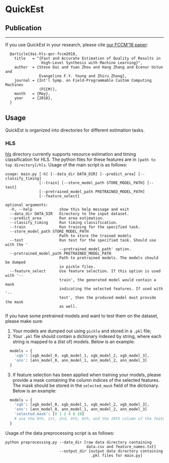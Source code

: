 # QuickEst

## Publication
-------------------------------------------------------------------------------------------
If you use QuickEst in your research, please cite [our FCCM'18 paper][1]:
```
  @article{dai-hls-qor-fccm2018,
    title   = "{Fast and Accurate Estimation of Quality of Results in 
                High-Level Synthesis with Machine Learning}",
    author  = {Steve Dai and Yuan Zhou and Hang Zhang and Ecenur Ustun and 
               Evangeline F.Y. Young and Zhiru Zhang},
    journal = {Int'l Symp. on Field-Programmable Custom Computing Machines
               (FCCM)},
    month   = {May},
    year    = {2018},
  }
```
[1]: http://www.csl.cornell.edu/~zhiruz/pdfs/hls-qor-fccm2018.pdf 

## Usage

QuickEst is organized into directories for different estimation tasks.

### HLS

[hls](./hls) directory currently supports resource estimation and timing 
classification for HLS. The python files for these features are in `[path to top directory]/hls`. Usage of the main script is as follows:

```
usage: main.py [-h] [--data_dir DATA_DIR] [--predict_area] [--classify_timing]
               [--train] [--store_model_path STORE_MODEL_PATH] [--test]
               [--pretrained_model_path PRETRAINED_MODEL_PATH]
               [--feature_select]

optional arguments:
  -h, --help            show this help message and exit
  --data_dir DATA_DIR   Directory to the input dataset.
  --predict_area        Run area estimation.
  --classify_timing     Run timing classification.
  --train               Run training for the specified task.
  --store_model_path STORE_MODEL_PATH
                        Path to store the trained models
  --test                Run test for the specified task. Should use with the '
                        --pretrained_model_path' option.
  --pretrained_model_path PRETRAINED_MODEL_PATH
                        Path to pretrained models. The models should be dumped
                        in pickle files.
  --feature_select      Use feature selection. If this option is used with '--
                        train', the generated model would contain a mask
                        indicating the selected features. If used with '--
                        test', then the produced model must provide the mask
                        as well.
```
If you have some pretrained models and want to test them on the dataset, please make sure:
1. Your models are dumped out using `pickle` and stored in a `.pkl` file;
2. Your `.pkl` file should contain a dictionary indexed by string, where each string is mapped to a (list of) models. Below is an example:
```python
  models = {
    'xgb': [xgb_model_0, xgb_model_1, xgb_model_2, xgb_model_3],
    'ann': [ann_model_0, ann_model_1, ann_model_2, ann_model_3]
  }
```
3. If feature selection has been applied when training your models, please provide a mask containing the column indices of the selected features. The mask should be stored in the `selected_mask` field of the dictionary. Below is an example:
```python
  models = {
    'xgb': [xgb_model_0, xgb_model_1, xgb_model_2, xgb_model_3],
    'ann': [ann_model_0, ann_model_1, ann_model_2, ann_model_3]
    'selected_mask': [0 1 2 4 8 10]
    # use the 0th, 1st, 2nd, 4th, 8th, and the 10th column of the features
  }
```

Usage of the data preprocessing script is as follows:

```
python preprocessing.py --data_dir [raw data directory containing 
                                    data.csv and feature_names.txt]
                        --output_dir [output data directory containing 
                                      .pkl files for main.py]
```

